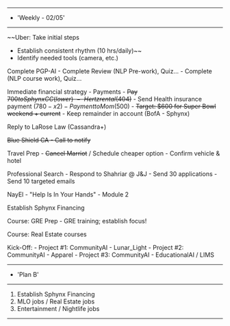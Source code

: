 
**********************************************************************
*	'Weekly - 02/05'
**********************************************************************

~~Uber: Take initial steps
- Establish consistent rhythm (10 hrs/daily)~~
- Identify needed tools (camera, etc.)

Complete PGP-AI
	- Complete Review (NLP Pre-work), Quiz...
	- Complete (NLP course work), Quiz...

Immediate financial strategy
	- Payments
		- ~~Pay $700 to Sphynx CC (lower)~~	
			- ~~Hertz rental ($404)~~
		- Send Health insurance payment ($780 - x2)
		- Payment to Mom ($500)
	- ~~Target: $600 for Super Bowl weekend + current~~
	- Keep remainder in account (BofA - Sphynx)

Reply to LaRose Law (Cassandra+)

~~Blue Shield CA
	- Call to notify~~ 

 Travel Prep
	- ~~Cancel Marriot~~ / Schedule cheaper option
	- Confirm vehicle & hotel 
	
Professional Search
	- Respond to Shahriar @ J&J
	- Send 30 applications
	- Send 10 targeted emails

NayEl
	- "Help Is In Your Hands"
		- Module 2
		
Establish Sphynx Financing 

Course: GRE Prep 
	- GRE training; establish focus!

Course: Real Estate courses

Kick-Off:
	- Project #1: CommunityAI - Lunar_Light
	- Project #2: CommunityAI - Apparel
	- Project #3: CommunityAI - EducationalAI / LIMS


**********************************************************************
*	'Plan B'
**********************************************************************

1) Establish Sphynx Financing
2) MLO jobs / Real Estate jobs
3) Entertainment / Nightlife jobs

**********************************************************************
